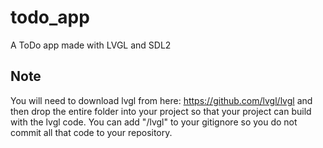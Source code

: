 # todo_app
A ToDo app made with LVGL and SDL2

## Note

You will need to download lvgl from here: https://github.com/lvgl/lvgl and then drop the entire folder into your project
so that your project can build with the lvgl code. You can add "/lvgl" to your gitignore so you do not commit all that
code to your repository.